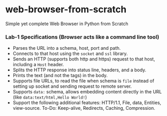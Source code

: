 # web-browser-from-scratch
Simple yet complete Web Browser in Python from Scratch

### Lab-1 Specifications (Browser acts like a command line tool)
- Parses the URL into a schema, host, port and path.
- Connects to that host using the `socket` and `ssl` library.
- Sends an HTTP (supports both http and https) request to that host, including a `Host` header.
- Splits the HTTP response into status line, headers, and a body.
- Prints the text (and not the tags) in the body.
- Supports file URLs, to read the file when schema is `file` instead of setting up socket and sending request to remote server.
- Supports `data:` schema, allows embedding content directly in the URL (like `data:text/html,Hello World!`)
- Support the following additional features: HTTP/1.1, File, data, Entities, view-source. To-Do: Keep-alive, Redirects, Caching, Compression.
